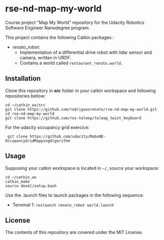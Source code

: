 # rse-nd-map-my-world
Course project "Map My World" repository for the Udacity Robotics Software Engineer Nanodegree program.

This project contains the following Catkin packages :
* renato_robot: 
    * Implementation of a differential drive robot with lidar sensor and camera, written in URDF.
    * Contains a world called `restaurant_renato.world`.
   
## Installation
Clone this repository in **src** folder in your catkin workspace and following repositories bellow:
```
cd ~/catkin_ws/src
git clone https://github.com/rodriguesrenato/rse-nd-map-my-world.git
cd rse-nd-map-my-world
git clone https://github.com/ros-teleop/teleop_twist_keyboard
```

For the udacity occupancy grid exercice:
```
 git clone https://github.com/udacity/RoboND-OccupancyGridMappingAlgorithm
```

## Usage
Supposing your catkin workspace is located in `~/`, source your workspace:
```
cd ~/catkin_ws
catkin_make
source devel/setup.bash
```
Use the .launch files to launch packages in the following sequence:
* Terminal 1: `roslaunch renato_robot world.launch`

## License
The contents of this repository are covered under the MIT License.
